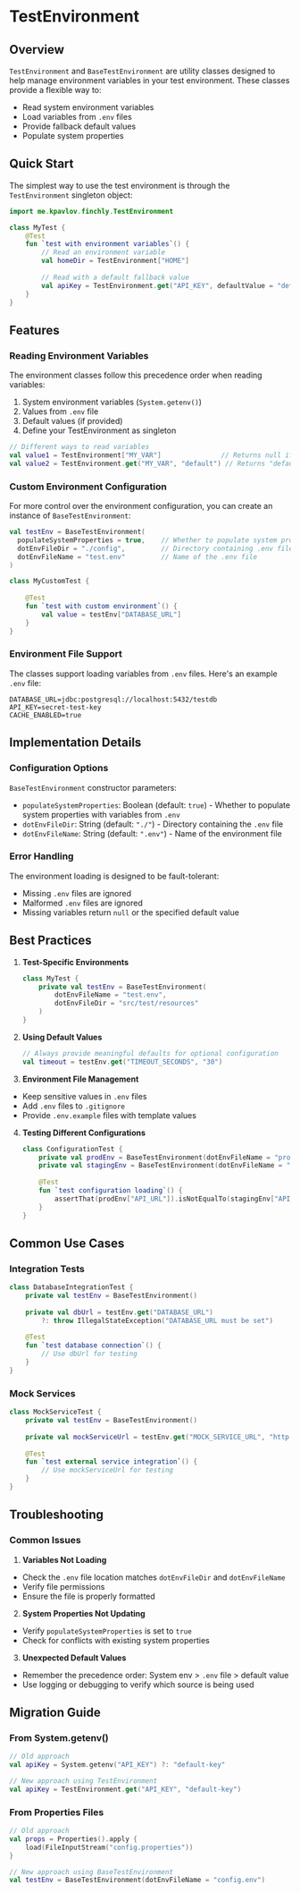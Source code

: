 # TestEnvironment

## Overview

`TestEnvironment` and `BaseTestEnvironment` are utility classes designed to help manage environment variables in your test environment. These classes provide a flexible way to:
- Read system environment variables
- Load variables from `.env` files
- Provide fallback default values
- Populate system properties

## Quick Start

The simplest way to use the test environment is through the `TestEnvironment` singleton object:

```kotlin
import me.kpavlov.finchly.TestEnvironment

class MyTest {
    @Test
    fun `test with environment variables`() {
        // Read an environment variable
        val homeDir = TestEnvironment["HOME"]
        
        // Read with a default fallback value
        val apiKey = TestEnvironment.get("API_KEY", defaultValue = "default-key")
    }
}
```

## Features

### Reading Environment Variables

The environment classes follow this precedence order when reading variables:
1. System environment variables (`System.getenv()`)
2. Values from `.env` file
3. Default values (if provided)
4. Define your TestEnvironment as singleton

```kotlin
// Different ways to read variables
val value1 = TestEnvironment["MY_VAR"]               // Returns null if not found
val value2 = TestEnvironment.get("MY_VAR", "default") // Returns "default" if not found
```

### Custom Environment Configuration

For more control over the environment configuration, you can create an instance of `BaseTestEnvironment`:

```kotlin
val testEnv = BaseTestEnvironment(
  populateSystemProperties = true,    // Whether to populate system properties
  dotEnvFileDir = "./config",         // Directory containing .env file
  dotEnvFileName = "test.env"         // Name of the .env file
)

class MyCustomTest {
    
    @Test
    fun `test with custom environment`() {
        val value = testEnv["DATABASE_URL"]
    }
}
```

### Environment File Support

The classes support loading variables from `.env` files. Here's an example `.env` file:

```properties
DATABASE_URL=jdbc:postgresql://localhost:5432/testdb
API_KEY=secret-test-key
CACHE_ENABLED=true
```

## Implementation Details

### Configuration Options

`BaseTestEnvironment` constructor parameters:
- `populateSystemProperties`: Boolean (default: `true`) - Whether to populate system properties with variables from `.env`
- `dotEnvFileDir`: String (default: `"./"`) - Directory containing the `.env` file
- `dotEnvFileName`: String (default: `".env"`) - Name of the environment file

### Error Handling

The environment loading is designed to be fault-tolerant:
- Missing `.env` files are ignored
- Malformed `.env` files are ignored
- Missing variables return `null` or the specified default value

## Best Practices

1. **Test-Specific Environments**
   ```kotlin
   class MyTest {
       private val testEnv = BaseTestEnvironment(
           dotEnvFileName = "test.env",
           dotEnvFileDir = "src/test/resources"
       )
   }
   ```

2. **Using Default Values**
   ```kotlin
   // Always provide meaningful defaults for optional configuration
   val timeout = testEnv.get("TIMEOUT_SECONDS", "30")
   ```

3. **Environment File Management**
  - Keep sensitive values in `.env` files
  - Add `.env` files to `.gitignore`
  - Provide `.env.example` files with template values

4. **Testing Different Configurations**
   ```kotlin
   class ConfigurationTest {
       private val prodEnv = BaseTestEnvironment(dotEnvFileName = "prod.env")
       private val stagingEnv = BaseTestEnvironment(dotEnvFileName = "staging.env")
       
       @Test
       fun `test configuration loading`() {
           assertThat(prodEnv["API_URL"]).isNotEqualTo(stagingEnv["API_URL"])
       }
   }
   ```

## Common Use Cases

### Integration Tests
```kotlin
class DatabaseIntegrationTest {
    private val testEnv = BaseTestEnvironment()
    
    private val dbUrl = testEnv.get("DATABASE_URL")
        ?: throw IllegalStateException("DATABASE_URL must be set")
        
    @Test
    fun `test database connection`() {
        // Use dbUrl for testing
    }
}
```

### Mock Services
```kotlin
class MockServiceTest {
    private val testEnv = BaseTestEnvironment()
    
    private val mockServiceUrl = testEnv.get("MOCK_SERVICE_URL", "http://localhost:8080")
    
    @Test
    fun `test external service integration`() {
        // Use mockServiceUrl for testing
    }
}
```

## Troubleshooting

### Common Issues

1. **Variables Not Loading**
  - Check the `.env` file location matches `dotEnvFileDir` and `dotEnvFileName`
  - Verify file permissions
  - Ensure the file is properly formatted

2. **System Properties Not Updating**
  - Verify `populateSystemProperties` is set to `true`
  - Check for conflicts with existing system properties

3. **Unexpected Default Values**
  - Remember the precedence order: System env > `.env` file > default value
  - Use logging or debugging to verify which source is being used

## Migration Guide

### From System.getenv()
```kotlin
// Old approach
val apiKey = System.getenv("API_KEY") ?: "default-key"

// New approach using TestEnvironment
val apiKey = TestEnvironment.get("API_KEY", "default-key")
```

### From Properties Files
```kotlin
// Old approach
val props = Properties().apply {
    load(FileInputStream("config.properties"))
}

// New approach using BaseTestEnvironment
val testEnv = BaseTestEnvironment(dotEnvFileName = "config.env")
```
